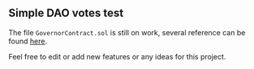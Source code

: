 ## Simple DAO votes test

The file `GovernorContract.sol` is still on work, several reference can be found [here](https://docs.openzeppelin.com/contracts/4.x/wizard).

Feel free to edit or add new features or any ideas for this project.
